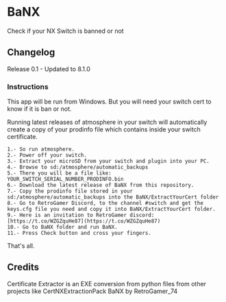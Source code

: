 # BaNX
Check if your NX Switch is banned or not

## Changelog

Release 0.1 - Updated to 8.1.0

### Instructions

This app will be run from Windows. But you will need your switch cert to know if it is ban or not.

Running latest releases of atmosphere in your switch will automatically create a copy of your prodinfo file which contains inside your switch certificate.
```
1.- So run atmosphere.
2.- Power off your switch.
3.- Extract your microSD from your switch and plugin into your PC.
4.- Browse to sd:/atmosphere/automatic_backups
5.- There you will be a file like: YOUR_SWITCH_SERIAL_NUMBER_PRODINFO.bin
6.- Download the latest release of BaNX from this repository.
7.- Copy the prodinfo file stored in your sd:/atmosphere/automatic_backups into the BaNX/ExtractYourCert folder
8.- Go to RetroGamer Discord, to the channel #switch and get the keys.cfg file you need and copy it into BaNX/ExtractYourCert folder.
9.- Here is an invitation to RetroGamer discord: [https://t.co/WZGZquHe87](https://t.co/WZGZquHe87)
10.- Go to BaNX folder and run BaNX.
11.- Press Check button and cross your fingers.
```
That's all.

## Credits

Certificate Extractor is an EXE conversion from python files from other projects like CertNXExtractionPack
BaNX by RetroGamer_74
